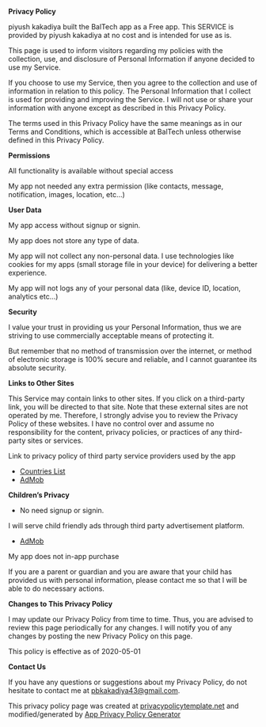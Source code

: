 **Privacy Policy**

piyush kakadiya built the BalTech app as a Free app. This SERVICE is provided by piyush kakadiya at no cost and is intended for use as is.

This page is used to inform visitors regarding my policies with the collection, use, and disclosure of Personal Information if anyone decided to use my Service.

If you choose to use my Service, then you agree to the collection and use of information in relation to this policy. The Personal Information that I collect is used for providing and improving the Service. I will not use or share your information with anyone except as described in this Privacy Policy.

The terms used in this Privacy Policy have the same meanings as in our Terms and Conditions, which is accessible at BalTech unless otherwise defined in this Privacy Policy.

**Permissions**

All functionality is available without special access

My app not needed any extra permission (like contacts, message, notification, images, location, etc...)

**User Data**

My app access without signup or signin.

My app does not store any type of data.

My app will not collect any non-personal data. I use technologies like cookies for my apps (small storage file in your device) for delivering a better experience.

My app will not logs any of your personal data (like, device ID, location, analytics etc...)

**Security**

I value your trust in providing us your Personal Information, thus we are striving to use commercially acceptable means of protecting it.

But remember that no method of transmission over the internet, or method of electronic storage is 100% secure and reliable, and I cannot guarantee its absolute security.

**Links to Other Sites**

This Service may contain links to other sites. If you click on a third-party link, you will be directed to that site. Note that these external sites are not operated by me. Therefore, I strongly advise you to review the Privacy Policy of these websites. I have no control over and assume no responsibility for the content, privacy policies, or practices of any third-party sites or services.

Link to privacy policy of third party service providers used by the app
* [Countries List](http://restcountries.eu/)
* [AdMob](https://support.google.com/admob/answer/6128543?hl=en)

**Children’s Privacy**

* No need signup or signin.

I will serve child friendly ads through third party advertisement platform.
*   [AdMob](https://support.google.com/admob/answer/6128543?hl=en)

My app does not in-app purchase

If you are a parent or guardian and you are aware that your child has provided us with personal information, please contact me so that I will be able to do necessary actions.

**Changes to This Privacy Policy**

I may update our Privacy Policy from time to time. Thus, you are advised to review this page periodically for any changes. I will notify you of any changes by posting the new Privacy Policy on this page.

This policy is effective as of 2020-05-01

**Contact Us**

If you have any questions or suggestions about my Privacy Policy, do not hesitate to contact me at pbkakadiya43@gmail.com.

This privacy policy page was created at [privacypolicytemplate.net](https://privacypolicytemplate.net) and modified/generated by [App Privacy Policy Generator](https://app-privacy-policy-generator.firebaseapp.com/)
